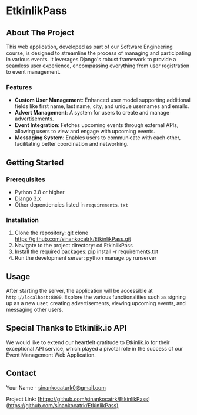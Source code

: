 # EtkinlikPass

## About The Project

This web application, developed as part of our Software Engineering course, is designed to streamline the process of managing and participating in various events. It leverages Django's robust framework to provide a seamless user experience, encompassing everything from user registration to event management.

### Features

- **Custom User Management**: Enhanced user model supporting additional fields like first name, last name, city, and unique usernames and emails.
- **Advert Management**: A system for users to create and manage advertisements.
- **Event Integration**: Fetches upcoming events through external APIs, allowing users to view and engage with upcoming events.
- **Messaging System**: Enables users to communicate with each other, facilitating better coordination and networking.

## Getting Started

### Prerequisites

- Python 3.8 or higher
- Django 3.x
- Other dependencies listed in `requirements.txt`

### Installation

1. Clone the repository:
git clone https://github.com/sinankocatrk/EtkinlikPass.git
2. Navigate to the project directory:
cd EtkinlikPass
3. Install the required packages:
pip install -r requirements.txt
4. Run the development server:
python manage.py runserver

## Usage

After starting the server, the application will be accessible at `http://localhost:8000`. 
Explore the various functionalities such as signing up as a new user, creating advertisements, viewing upcoming events, and messaging other users.

## Special Thanks to Etkinlik.io API

We would like to extend our heartfelt gratitude to Etkinlik.io for their exceptional API service, which played a pivotal role in the success of our Event Management Web Application. 


## Contact

Your Name - [sinankocaturk0@gmail.com](sinankocaturk0@gmail.com)

Project Link: [https://github.com/sinankocatrk/EtkinlikPass](https://github.com/sinankocatrk/EtkinlikPass)


